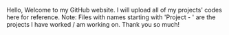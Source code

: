 Hello, Welcome to my GitHub website. I will upload all of my projects' codes here for reference. 
Note:  Files with names starting with 'Project - ' are the projects I have worked / am working on. 
Thank you so much!

